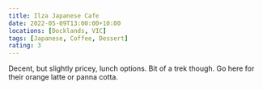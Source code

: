 ```yaml
---
title: Ilza Japanese Cafe
date: 2022-05-09T13:00:00+10:00
locations: [Docklands, VIC]
tags: [Japanese, Coffee, Dessert]
rating: 3
---
```


Decent, but slightly pricey, lunch options. Bit of a trek though. Go here for their orange latte or panna cotta.
